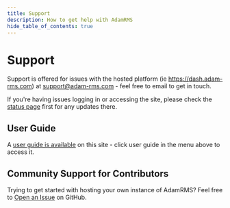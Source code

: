 ```yaml
---
title: Support
description: How to get help with AdamRMS
hide_table_of_contents: true
---
```


# Support

Support is offered for issues with the hosted platform (ie https://dash.adam-rms.com) at support@adam-rms.com - feel free to email to get in touch.

If you're having issues logging in or accessing the site, please check the [status page](https://adam-rms.com/status) first for any updates there.

## User Guide

A [user guide is available](/docs/v1/user-guide/intro) on this site - click user guide in the menu above to access it.

## Community Support for Contributors

Trying to get started with hosting your own instance of AdamRMS? Feel free to [Open an Issue](https://github.com/adam-rms/adam-rms/issues/new/choose) on GitHub.
